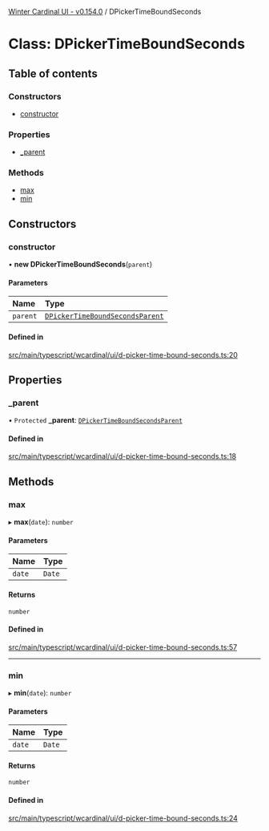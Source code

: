 [Winter Cardinal UI - v0.154.0](../index.md) / DPickerTimeBoundSeconds

# Class: DPickerTimeBoundSeconds

## Table of contents

### Constructors

- [constructor](DPickerTimeBoundSeconds.md#constructor)

### Properties

- [\_parent](DPickerTimeBoundSeconds.md#_parent)

### Methods

- [max](DPickerTimeBoundSeconds.md#max)
- [min](DPickerTimeBoundSeconds.md#min)

## Constructors

### constructor

• **new DPickerTimeBoundSeconds**(`parent`)

#### Parameters

| Name | Type |
| :------ | :------ |
| `parent` | [`DPickerTimeBoundSecondsParent`](../interfaces/DPickerTimeBoundSecondsParent.md) |

#### Defined in

[src/main/typescript/wcardinal/ui/d-picker-time-bound-seconds.ts:20](https://github.com/winter-cardinal/winter-cardinal-ui/blob/v0.154.0/src/main/typescript/wcardinal/ui/d-picker-time-bound-seconds.ts#L20)

## Properties

### \_parent

• `Protected` **\_parent**: [`DPickerTimeBoundSecondsParent`](../interfaces/DPickerTimeBoundSecondsParent.md)

#### Defined in

[src/main/typescript/wcardinal/ui/d-picker-time-bound-seconds.ts:18](https://github.com/winter-cardinal/winter-cardinal-ui/blob/v0.154.0/src/main/typescript/wcardinal/ui/d-picker-time-bound-seconds.ts#L18)

## Methods

### max

▸ **max**(`date`): `number`

#### Parameters

| Name | Type |
| :------ | :------ |
| `date` | `Date` |

#### Returns

`number`

#### Defined in

[src/main/typescript/wcardinal/ui/d-picker-time-bound-seconds.ts:57](https://github.com/winter-cardinal/winter-cardinal-ui/blob/v0.154.0/src/main/typescript/wcardinal/ui/d-picker-time-bound-seconds.ts#L57)

___

### min

▸ **min**(`date`): `number`

#### Parameters

| Name | Type |
| :------ | :------ |
| `date` | `Date` |

#### Returns

`number`

#### Defined in

[src/main/typescript/wcardinal/ui/d-picker-time-bound-seconds.ts:24](https://github.com/winter-cardinal/winter-cardinal-ui/blob/v0.154.0/src/main/typescript/wcardinal/ui/d-picker-time-bound-seconds.ts#L24)
